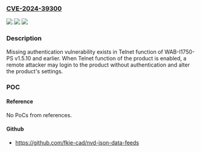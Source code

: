 ### [CVE-2024-39300](https://cve.mitre.org/cgi-bin/cvename.cgi?name=CVE-2024-39300)
![](https://img.shields.io/static/v1?label=Product&message=WAB-I1750-PS&color=blue)
![](https://img.shields.io/static/v1?label=Version&message=%3D%20v1.5.10%20and%20earlier%20&color=brighgreen)
![](https://img.shields.io/static/v1?label=Vulnerability&message=Missing%20authentication%20for%20critical%20function&color=brighgreen)

### Description

Missing authentication vulnerability exists in Telnet function of WAB-I1750-PS v1.5.10 and earlier. When Telnet function of the product is enabled, a remote attacker may login to the product without authentication and alter the product's settings.

### POC

#### Reference
No PoCs from references.

#### Github
- https://github.com/fkie-cad/nvd-json-data-feeds

